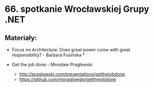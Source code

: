 # 66. spotkanie Wrocławskiej Grupy .NET

## Materiały:

* Focus on Architecture: Does great power come with great responsibility? - Barbara Fusińska
  * 

* Get the job done - Mirosław Pragłowski
  * http://praglowski.com/presentations/getthejobdone
  * https://github.com/mpraglowski/getthejobdone